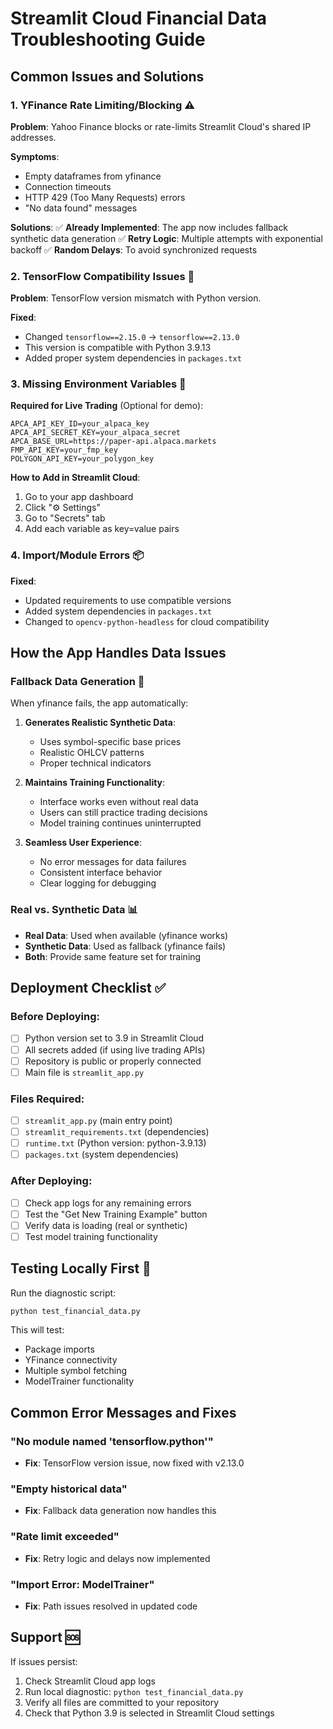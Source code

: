 # Streamlit Cloud Financial Data Troubleshooting Guide

## Common Issues and Solutions

### 1. YFinance Rate Limiting/Blocking ⚠️
**Problem**: Yahoo Finance blocks or rate-limits Streamlit Cloud's shared IP addresses.

**Symptoms**:
- Empty dataframes from yfinance
- Connection timeouts
- HTTP 429 (Too Many Requests) errors
- "No data found" messages

**Solutions**:
✅ **Already Implemented**: The app now includes fallback synthetic data generation
✅ **Retry Logic**: Multiple attempts with exponential backoff
✅ **Random Delays**: To avoid synchronized requests

### 2. TensorFlow Compatibility Issues 🔧
**Problem**: TensorFlow version mismatch with Python version.

**Fixed**: 
- Changed `tensorflow==2.15.0` → `tensorflow==2.13.0`
- This version is compatible with Python 3.9.13
- Added proper system dependencies in `packages.txt`

### 3. Missing Environment Variables 🔑
**Required for Live Trading** (Optional for demo):
```
APCA_API_KEY_ID=your_alpaca_key
APCA_API_SECRET_KEY=your_alpaca_secret
APCA_BASE_URL=https://paper-api.alpaca.markets
FMP_API_KEY=your_fmp_key
POLYGON_API_KEY=your_polygon_key
```

**How to Add in Streamlit Cloud**:
1. Go to your app dashboard
2. Click "⚙️ Settings"
3. Go to "Secrets" tab
4. Add each variable as key=value pairs

### 4. Import/Module Errors 📦
**Fixed**:
- Updated requirements to use compatible versions
- Added system dependencies in `packages.txt`
- Changed to `opencv-python-headless` for cloud compatibility

## How the App Handles Data Issues

### Fallback Data Generation 🎯
When yfinance fails, the app automatically:

1. **Generates Realistic Synthetic Data**:
   - Uses symbol-specific base prices
   - Realistic OHLCV patterns
   - Proper technical indicators

2. **Maintains Training Functionality**:
   - Interface works even without real data
   - Users can still practice trading decisions
   - Model training continues uninterrupted

3. **Seamless User Experience**:
   - No error messages for data failures
   - Consistent interface behavior
   - Clear logging for debugging

### Real vs. Synthetic Data 📊
- **Real Data**: Used when available (yfinance works)
- **Synthetic Data**: Used as fallback (yfinance fails)
- **Both**: Provide same feature set for training

## Deployment Checklist ✅

### Before Deploying:
- [ ] Python version set to 3.9 in Streamlit Cloud
- [ ] All secrets added (if using live trading APIs)
- [ ] Repository is public or properly connected
- [ ] Main file is `streamlit_app.py`

### Files Required:
- [ ] `streamlit_app.py` (main entry point)
- [ ] `streamlit_requirements.txt` (dependencies)
- [ ] `runtime.txt` (Python version: python-3.9.13)
- [ ] `packages.txt` (system dependencies)

### After Deploying:
- [ ] Check app logs for any remaining errors
- [ ] Test the "Get New Training Example" button
- [ ] Verify data is loading (real or synthetic)
- [ ] Test model training functionality

## Testing Locally First 🧪

Run the diagnostic script:
```bash
python test_financial_data.py
```

This will test:
- Package imports
- YFinance connectivity  
- Multiple symbol fetching
- ModelTrainer functionality

## Common Error Messages and Fixes

### "No module named 'tensorflow.python'"
- **Fix**: TensorFlow version issue, now fixed with v2.13.0

### "Empty historical data"
- **Fix**: Fallback data generation now handles this

### "Rate limit exceeded"
- **Fix**: Retry logic and delays now implemented

### "Import Error: ModelTrainer"
- **Fix**: Path issues resolved in updated code

## Support 🆘

If issues persist:
1. Check Streamlit Cloud app logs
2. Run local diagnostic: `python test_financial_data.py`
3. Verify all files are committed to your repository
4. Check that Python 3.9 is selected in Streamlit Cloud settings 